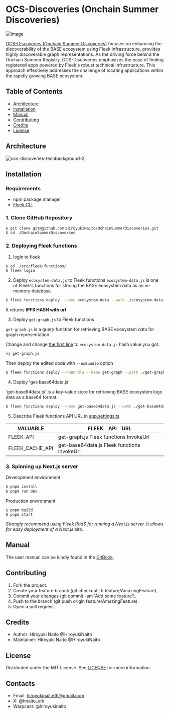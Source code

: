 # OCS-Discoveries (Onchain Summer Discoveries)

![image](https://github.com/HiroyukiNaito/OchainSummerDiscoveries/assets/32320988/3e45cee4-8a44-441d-a5e0-67682b8a0481)

[OCS-Discoveries (Onchain Summer Discoveries)](https://ocs-discoveries.universalbase.xyz/) focuses on enhancing the discoverability of the BASE ecosystem using Fleek Infrastructure, provides highly discoverable graph representations. As the driving force behind the Onchain Summer Registry, OCS-Discoveries emphasizes the ease of finding registered apps powered by Fleek's robust technical infrustructure. This approach effectively addresses the challenge of locating applications within the rapidly growing BASE ecosystem.

## Table of Contents

- [Architecture](#Architecture)
- [Installation](#installation)
- [Manual](#Manual)
- [Contributing](#contributing)
- [Credits](#credits)
- [License](#license)

## Architecture
![ocs-discoveries-techbackground-2](https://github.com/HiroyukiNaito/OchainSummerDiscoveries/assets/32320988/213739dd-43d1-4a9a-92f6-70215367f75b)

## Installation

### Requirements

- npm package manager
- [Fleek CLI](https://fleek.xyz/docs/cli/)

### 1. Clone GitHub Repository

```bash
$ git clone git@github.com:HiroyukiNaito/OchainSummerDiscoveries.git
$ cd ./OnchainSummerDiscoveries
```

### 2. Deploying Fleek functions

1. login to fleek
```bash
$ cd ./src/fleek-functions/
$ fleek login
```

2. Deploy `ecosystem-data.js` to Fleek functions
`ecosystem-data.js` is one of Fleek's functions for storing the BASE ecosystem data as an in-memory database.
```bash
$ fleek functions deploy --name ecosystem-data --path ./ecosystem-data.js 
```
It returns **IPFS HASH with url**

3. Deploy `get-graph.js`  to Fleek functions

`get-graph.js` is a query function for retrieving BASE ecosystem data for graph representation.

Change and change [the first line](https://github.com/HiroyukiNaito/OchainSummerDiscoveries/blob/main/src/fleek-functions/get-graph.js#L1) to `ecosystem-data.js` hash value you got.
```bash
vi get-graph.js
```
Then deploy the edited code with `--noBundle` option
```bash
$ fleek functions deploy --noBundle --name get-graph --path ./get-graph.js
```

4. Deploy 'get-base64data.js'

'get-base64data.js' is a key-value store for retrieving BASE ecosystem logo data as a base64 format.
```bash
$ fleek functions deploy --name get-base64data.js --path ./get-base64data.js
```

5. Describe Fleek functions API URL in [app.settings.ts](https://github.com/HiroyukiNaito/OchainSummerDiscoveries/blob/main/src/app.settings.ts)

| VALUABLE      | FLEEK　API　URL |
| ------------- | -------------  |
| FLEEK_API  | get-graph.js Fleek functions InvokeUrl |
| FLEEK_CACHE_API  | get-base64data.js Fleek functions InvokeUrl |

### 3. Spinning up Next.js server

Development environment
```bash
$ pnpm install
$ pnpm run dev
```

Production environment
```
$ pnpm build
$ pnpm start
```
*Strongly recommend using Fleek PaaS for running a Next.js server. It allows for easy deployment of a Next.js site.*

## Manual

The user manual can be kindly found in the [GitBook](https://solidoak.gitbook.io/onchain-summer-discoveries).

## Contributing

1. Fork the project.
1. Create your feature branch (git checkout -b feature/AmazingFeature).
1. Commit your changes (git commit -am 'Add some feature').
1. Push to the branch (git push origin feature/AmazingFeature).
1. Open a pull request.

## Credits

- Author: Hiroyuki Naito @HiroyukiNaito
- Maintainer: Hiroyuki Naito @HiroyukiNaito

## License

Distributed under the MIT License. See [LICENSE](LICENSE) for more information.

## Contacts

- Email: hiroyukinait.eth@gmail.com
- X: @hnaito_eth
- Warpcast: @hiroyukinaito


